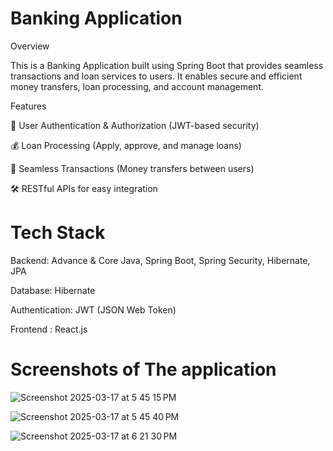 # Banking Application

Overview

This is a Banking Application built using Spring Boot that provides seamless transactions and loan services to users. It enables secure and efficient money transfers, loan processing, and account management.

Features

🔐 User Authentication & Authorization (JWT-based security)

💰 Loan Processing (Apply, approve, and manage loans)

🔄 Seamless Transactions (Money transfers between users)

🛠 RESTful APIs for easy integration

# Tech Stack

Backend:  Advance & Core Java, Spring Boot, Spring Security, Hibernate, JPA

Database: Hibernate

Authentication: JWT (JSON Web Token)

Frontend : React.js 

# Screenshots of The application

![Screenshot 2025-03-17 at 5 45 15 PM](https://github.com/user-attachments/assets/49ec2190-b3ee-42ae-af34-b48126c938bf)

![Screenshot 2025-03-17 at 5 45 40 PM](https://github.com/user-attachments/assets/c5b124bd-d977-4a80-90d7-1184c9bd82bd)






![Screenshot 2025-03-17 at 6 21 30 PM](https://github.com/user-attachments/assets/ea34f624-be07-4925-a355-fdae293e98b3)



